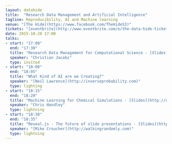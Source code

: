 ```yaml
---
layout: datahide
title:  "Research Data Management and Artificial Intelligence"
tagline: Reproducibility, AI and Machine learning
venue: "[The Hide](https://www.facebook.com/TheHideS3)"
tickets: "[eventbrite](http://www.eventbrite.com/e/the-data-hide-tickets-19038564860)"
date: 2015-10-20 17:00
talks:
- start: "17:00"
  end: "17:30"
  title: "Research Data Management for Computational Science - [Slides](http://opendsi.cc/datahide/slides/october2015/jacobs.pdf)"
  speaker: "Christian Jacobs"
  type: invited
- start: "18:00"
  end: "18:05"
  title: "What Kind of AI are we Creating?"
  speaker: "[Neil Lawrence](http://inverseprobability.com)"
  type: lighting
- start: "18:15"
  end: "18:20"
  title: "Machine Learning for Chemical Simulations - [Slides](http://opendsi.cc/datahide/slides/october2015/chris_handley.pdf)"
  speaker: "Chris Handley"
  type: lightning
- start: "18:30"
  end: "18:35"
  title: "Reveal.js - The future of slide presentations - [Slides](http://mikecroucher.github.io/ODSI_reveal_lightning/#/)"
  speaker: "[Mike Croucher](http://walkingrandomly.com)"
  type: lightning
---
```

